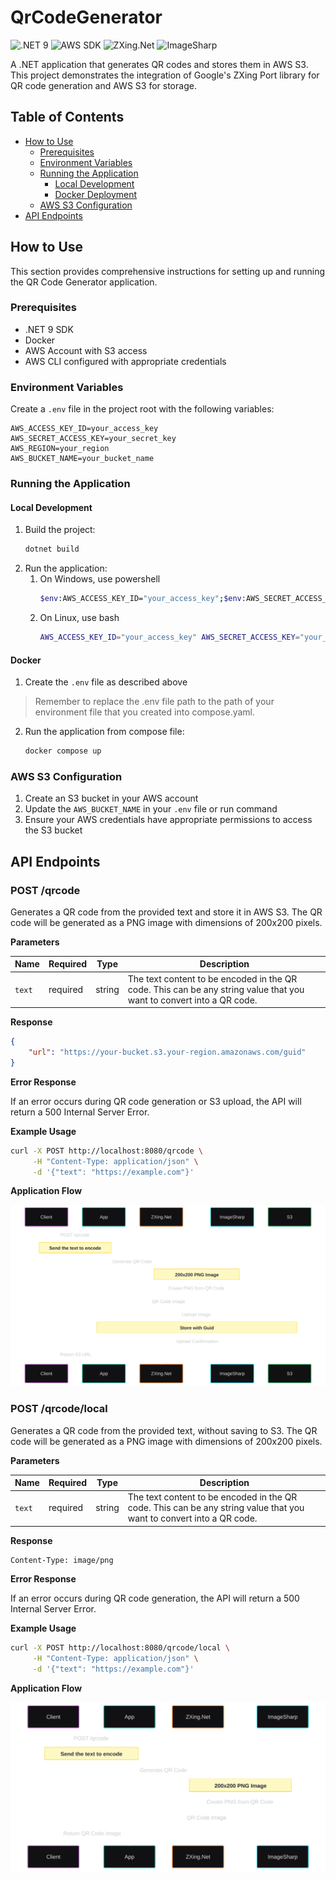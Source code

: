 ﻿# QrCodeGenerator

![.NET 9](https://img.shields.io/badge/.NET-9.0-512bd4)
![AWS SDK](https://img.shields.io/badge/AWS%20SDK%20S3-4.0.0.1-ff9900)
![ZXing.Net](https://img.shields.io/badge/ZXing.Net-0.16.10-3e8dff)
![ImageSharp](https://img.shields.io/badge/ImageSharp-3.1.8-e30183)

A .NET application that generates QR codes and stores them in AWS S3. This project demonstrates the integration of Google's ZXing Port library for QR code generation and AWS S3 for storage.

## Table of Contents

- [How to Use](#how-to-use)
    - [Prerequisites](#prerequisites)
    - [Environment Variables](#environment-variables)
    - [Running the Application](#running-the-application)
        - [Local Development](#local-development)
        - [Docker Deployment](#docker-deployment)
    - [AWS S3 Configuration](#aws-s3-configuration)
- [API Endpoints](#api-endpoints)

## How to Use

This section provides comprehensive instructions for setting up and running the QR Code Generator application.

### Prerequisites

- .NET 9 SDK
- Docker
- AWS Account with S3 access
- AWS CLI configured with appropriate credentials

### Environment Variables

Create a `.env` file in the project root with the following variables:

```env
AWS_ACCESS_KEY_ID=your_access_key
AWS_SECRET_ACCESS_KEY=your_secret_key
AWS_REGION=your_region
AWS_BUCKET_NAME=your_bucket_name
```

### Running the Application

#### Local Development

1. Build the project:
   ```bash
   dotnet build
   ```
2. Run the application:
   1. On Windows, use powershell
      ```bash
      $env:AWS_ACCESS_KEY_ID="your_access_key";$env:AWS_SECRET_ACCESS_KEY="your_secret_key";$env:AWS_REGION="your_region";$env:S3Options__Region="your_region";$env:S3Options__BucketName="your_bucket_name";dotnet run --project .\QrCodeGenerator\QrCodeGenerator.csproj 
      ```
   2. On Linux, use bash
      ```bash
      AWS_ACCESS_KEY_ID="your_access_key" AWS_SECRET_ACCESS_KEY="your_secret_key" AWS_REGION="your_region" S3Options__Region="your_region" S3Options__BucketName="your_bucket_name" dotnet run --project .\QrCodeGenerator\QrCodeGenerator.csproj 
      ```

#### Docker

1. Create the `.env` file as described above
> Remember to replace the .env file path to the path of your environment file that you created into compose.yaml.
2. Run the application from compose file:
   ```bash
   docker compose up 
   ```

### AWS S3 Configuration

1. Create an S3 bucket in your AWS account
2. Update the `AWS_BUCKET_NAME` in your `.env` file or run command
3. Ensure your AWS credentials have appropriate permissions to access the S3 bucket

## API Endpoints

### POST /qrcode
Generates a QR code from the provided text and store it in AWS S3. The QR code will be generated as a PNG image with dimensions of 200x200 pixels.

**Parameters**

| Name | Required | Type | Description |
|------|----------|------|-------------|
| `text` | required | string | The text content to be encoded in the QR code. This can be any string value that you want to convert into a QR code. |

**Response**

```json
{
    "url": "https://your-bucket.s3.your-region.amazonaws.com/guid"
}
```

**Error Response**

If an error occurs during QR code generation or S3 upload, the API will return a 500 Internal Server Error.

**Example Usage**

```bash
curl -X POST http://localhost:8080/qrcode \
     -H "Content-Type: application/json" \
     -d '{"text": "https://example.com"}'
```

**Application Flow**

<img src="./.github/s3.svg" alt="s3 flow"/>

### POST /qrcode/local
Generates a QR code from the provided text, without saving to S3. The QR code will be generated as a PNG image with dimensions of 200x200 pixels.

**Parameters**

| Name | Required | Type | Description |
|------|----------|------|-------------|
| `text` | required | string | The text content to be encoded in the QR code. This can be any string value that you want to convert into a QR code. |

**Response**

```http
Content-Type: image/png
```

**Error Response**

If an error occurs during QR code generation, the API will return a 500 Internal Server Error.

**Example Usage**

```bash
curl -X POST http://localhost:8080/qrcode/local \
     -H "Content-Type: application/json" \
     -d '{"text": "https://example.com"}'
```

**Application Flow**

<img src="./.github/local.svg" alt="local flow"/>